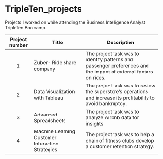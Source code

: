 # TripleTen_projects
Projects I worked on while attending the Business Intelligence Analyst TripleTen Bootcamp.


| Project number | Title | Description |
| :-----------: | ----------- |----------- |
| 1 | Zuber- Ride share company | The project task was to identify patterns and passenger preferences and the impact of external factors on rides. |
| 2 | Data Visualization with Tableau | The project task was to review the superstore’s operations and increase its profitability to avoid bankruptcy. |
| 3 | Advanced Spreadsheets | The project task was to analyze Airbnb data for insights |
| 4 | Machine Learning Customer Interaction Strategies | The project task was to help a chain of fitness clubs develop a customer retention strategy. |
